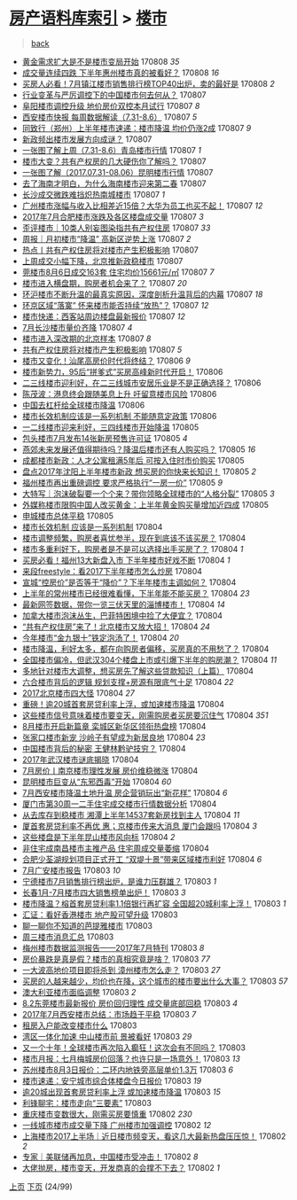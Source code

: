 [房产语料库索引](../../README.md)  > [楼市](楼市.md)
====
> [back](../README.md)

- [黄金需求扩大是不是楼市变局开始](http://jkwz.applinzi.com/ittc/6999341590857122833.html#%E9%BB%84%E9%87%91%E9%9C%80%E6%B1%82%E6%89%A9%E5%A4%A7%E6%98%AF%E4%B8%8D%E6%98%AF%E6%A5%BC%E5%B8%82%E5%8F%98%E5%B1%80%E5%BC%80%E5%A7%8B) 170808 *35* 
- [成交量连续四跌 下半年惠州楼市真的被看好？](http://jkwz.applinzi.com/ittc/6999308065185465360.html#%E6%88%90%E4%BA%A4%E9%87%8F%E8%BF%9E%E7%BB%AD%E5%9B%9B%E8%B7%8C+%E4%B8%8B%E5%8D%8A%E5%B9%B4%E6%83%A0%E5%B7%9E%E6%A5%BC%E5%B8%82%E7%9C%9F%E7%9A%84%E8%A2%AB%E7%9C%8B%E5%A5%BD%EF%BC%9F) 170808 *16* 
- [买房人必看！7月镇江楼市销售排行榜TOP40出炉，卖的最好是](http://jkwz.applinzi.com/ittc/6999215006535910416.html#%E4%B9%B0%E6%88%BF%E4%BA%BA%E5%BF%85%E7%9C%8B%EF%BC%817%E6%9C%88%E9%95%87%E6%B1%9F%E6%A5%BC%E5%B8%82%E9%94%80%E5%94%AE%E6%8E%92%E8%A1%8C%E6%A6%9CTOP40%E5%87%BA%E7%82%89%EF%BC%8C%E5%8D%96%E7%9A%84%E6%9C%80%E5%A5%BD%E6%98%AF) 170808 *2* 
- [行业变革与严厉调控下的中国楼市何去何从？](http://jkwz.applinzi.com/ittc/6999168913244685329.html#%E8%A1%8C%E4%B8%9A%E5%8F%98%E9%9D%A9%E4%B8%8E%E4%B8%A5%E5%8E%89%E8%B0%83%E6%8E%A7%E4%B8%8B%E7%9A%84%E4%B8%AD%E5%9B%BD%E6%A5%BC%E5%B8%82%E4%BD%95%E5%8E%BB%E4%BD%95%E4%BB%8E%EF%BC%9F) 170807  
- [阜阳楼市调控升级 地价房价双控本月试行](http://jkwz.applinzi.com/ittc/6999139743856854032.html#%E9%98%9C%E9%98%B3%E6%A5%BC%E5%B8%82%E8%B0%83%E6%8E%A7%E5%8D%87%E7%BA%A7+%E5%9C%B0%E4%BB%B7%E6%88%BF%E4%BB%B7%E5%8F%8C%E6%8E%A7%E6%9C%AC%E6%9C%88%E8%AF%95%E8%A1%8C) 170807 *8* 
- [西安楼市快报 每周数据解读（7.31-8.6）](http://jkwz.applinzi.com/ittc/6999131675504935952.html#%E8%A5%BF%E5%AE%89%E6%A5%BC%E5%B8%82%E5%BF%AB%E6%8A%A5+%E6%AF%8F%E5%91%A8%E6%95%B0%E6%8D%AE%E8%A7%A3%E8%AF%BB%EF%BC%887.31-8.6%EF%BC%89) 170807 *5* 
- [同致行（郑州）上半年楼市速递：楼市降温 均价仍涨2成](http://jkwz.applinzi.com/ittc/6999116746081174544.html#%E5%90%8C%E8%87%B4%E8%A1%8C%EF%BC%88%E9%83%91%E5%B7%9E%EF%BC%89%E4%B8%8A%E5%8D%8A%E5%B9%B4%E6%A5%BC%E5%B8%82%E9%80%9F%E9%80%92%EF%BC%9A%E6%A5%BC%E5%B8%82%E9%99%8D%E6%B8%A9+%E5%9D%87%E4%BB%B7%E4%BB%8D%E6%B6%A82%E6%88%90) 170807 *9* 
- [新政频出楼市发展方向成谜？](http://jkwz.applinzi.com/ittc/6999113013402272785.html#%E6%96%B0%E6%94%BF%E9%A2%91%E5%87%BA%E6%A5%BC%E5%B8%82%E5%8F%91%E5%B1%95%E6%96%B9%E5%90%91%E6%88%90%E8%B0%9C%EF%BC%9F) 170807  
- [一张图了解上周（7.31-8.6）青岛楼市行情](http://jkwz.applinzi.com/ittc/6999108882490983440.html#%E4%B8%80%E5%BC%A0%E5%9B%BE%E4%BA%86%E8%A7%A3%E4%B8%8A%E5%91%A8%EF%BC%887.31-8.6%EF%BC%89%E9%9D%92%E5%B2%9B%E6%A5%BC%E5%B8%82%E8%A1%8C%E6%83%85) 170807 *1* 
- [楼市大变？共有产权房的几大硬伤你了解吗？](http://jkwz.applinzi.com/ittc/6999108323356705809.html#%E6%A5%BC%E5%B8%82%E5%A4%A7%E5%8F%98%EF%BC%9F%E5%85%B1%E6%9C%89%E4%BA%A7%E6%9D%83%E6%88%BF%E7%9A%84%E5%87%A0%E5%A4%A7%E7%A1%AC%E4%BC%A4%E4%BD%A0%E4%BA%86%E8%A7%A3%E5%90%97%EF%BC%9F) 170807  
- [一张图了解（2017.07.31-08.06）昆明楼市行情](http://jkwz.applinzi.com/ittc/6999095418980664337.html#%E4%B8%80%E5%BC%A0%E5%9B%BE%E4%BA%86%E8%A7%A3%EF%BC%882017.07.31-08.06%EF%BC%89%E6%98%86%E6%98%8E%E6%A5%BC%E5%B8%82%E8%A1%8C%E6%83%85) 170807  
- [去了海南才明白，为什么海南楼市迎来第二春](http://jkwz.applinzi.com/ittc/6999090561670448144.html#%E5%8E%BB%E4%BA%86%E6%B5%B7%E5%8D%97%E6%89%8D%E6%98%8E%E7%99%BD%EF%BC%8C%E4%B8%BA%E4%BB%80%E4%B9%88%E6%B5%B7%E5%8D%97%E6%A5%BC%E5%B8%82%E8%BF%8E%E6%9D%A5%E7%AC%AC%E4%BA%8C%E6%98%A5) 170807  
- [长沙成交微跌难挡炽热南城楼市](http://jkwz.applinzi.com/ittc/6999080201634710545.html#%E9%95%BF%E6%B2%99%E6%88%90%E4%BA%A4%E5%BE%AE%E8%B7%8C%E9%9A%BE%E6%8C%A1%E7%82%BD%E7%83%AD%E5%8D%97%E5%9F%8E%E6%A5%BC%E5%B8%82) 170807 *1* 
- [广州楼市涨幅与收入比相差近15倍？大华为员工也买不起！](http://jkwz.applinzi.com/ittc/6999072137217049617.html#%E5%B9%BF%E5%B7%9E%E6%A5%BC%E5%B8%82%E6%B6%A8%E5%B9%85%E4%B8%8E%E6%94%B6%E5%85%A5%E6%AF%94%E7%9B%B8%E5%B7%AE%E8%BF%9115%E5%80%8D%EF%BC%9F%E5%A4%A7%E5%8D%8E%E4%B8%BA%E5%91%98%E5%B7%A5%E4%B9%9F%E4%B9%B0%E4%B8%8D%E8%B5%B7%EF%BC%81) 170807 *12* 
- [2017年7月合肥楼市涨跌及各区楼盘成交量](http://jkwz.applinzi.com/ittc/6999048602931168273.html#2017%E5%B9%B47%E6%9C%88%E5%90%88%E8%82%A5%E6%A5%BC%E5%B8%82%E6%B6%A8%E8%B7%8C%E5%8F%8A%E5%90%84%E5%8C%BA%E6%A5%BC%E7%9B%98%E6%88%90%E4%BA%A4%E9%87%8F) 170807 *3* 
- [歪评楼市｜10类人别妄图染指共有产权住房](http://jkwz.applinzi.com/ittc/6999018933431305233.html#%E6%AD%AA%E8%AF%84%E6%A5%BC%E5%B8%82%EF%BD%9C10%E7%B1%BB%E4%BA%BA%E5%88%AB%E5%A6%84%E5%9B%BE%E6%9F%93%E6%8C%87%E5%85%B1%E6%9C%89%E4%BA%A7%E6%9D%83%E4%BD%8F%E6%88%BF) 170807 *33* 
- [周报｜月初楼市“降温” 高新区逆势上涨](http://jkwz.applinzi.com/ittc/6999007044894721040.html#%E5%91%A8%E6%8A%A5%EF%BD%9C%E6%9C%88%E5%88%9D%E6%A5%BC%E5%B8%82%E2%80%9C%E9%99%8D%E6%B8%A9%E2%80%9D+%E9%AB%98%E6%96%B0%E5%8C%BA%E9%80%86%E5%8A%BF%E4%B8%8A%E6%B6%A8) 170807 *2* 
- [热点丨共有产权住房将对楼市产生积极影响](http://jkwz.applinzi.com/ittc/6998999828036846608.html#%E7%83%AD%E7%82%B9%E4%B8%A8%E5%85%B1%E6%9C%89%E4%BA%A7%E6%9D%83%E4%BD%8F%E6%88%BF%E5%B0%86%E5%AF%B9%E6%A5%BC%E5%B8%82%E4%BA%A7%E7%94%9F%E7%A7%AF%E6%9E%81%E5%BD%B1%E5%93%8D) 170807  
- [上周成交小幅下降，北京推新政稳楼市](http://jkwz.applinzi.com/ittc/6998995835508229137.html#%E4%B8%8A%E5%91%A8%E6%88%90%E4%BA%A4%E5%B0%8F%E5%B9%85%E4%B8%8B%E9%99%8D%EF%BC%8C%E5%8C%97%E4%BA%AC%E6%8E%A8%E6%96%B0%E6%94%BF%E7%A8%B3%E6%A5%BC%E5%B8%82) 170807  
- [莞楼市8月6日成交163套 住宅均价15661元/㎡](http://jkwz.applinzi.com/ittc/6998993287283999761.html#%E8%8E%9E%E6%A5%BC%E5%B8%828%E6%9C%886%E6%97%A5%E6%88%90%E4%BA%A4163%E5%A5%97+%E4%BD%8F%E5%AE%85%E5%9D%87%E4%BB%B715661%E5%85%83%2F%E3%8E%A1) 170807 *7* 
- [楼市进入横盘期，购房者机会来了？](http://jkwz.applinzi.com/ittc/6998984523038327824.html#%E6%A5%BC%E5%B8%82%E8%BF%9B%E5%85%A5%E6%A8%AA%E7%9B%98%E6%9C%9F%EF%BC%8C%E8%B4%AD%E6%88%BF%E8%80%85%E6%9C%BA%E4%BC%9A%E6%9D%A5%E4%BA%86%EF%BC%9F) 170807 *20* 
- [环沪楼市不断升温的最真实原因，深度剖析升温背后的内幕](http://jkwz.applinzi.com/ittc/6998722774661858320.html#%E7%8E%AF%E6%B2%AA%E6%A5%BC%E5%B8%82%E4%B8%8D%E6%96%AD%E5%8D%87%E6%B8%A9%E7%9A%84%E6%9C%80%E7%9C%9F%E5%AE%9E%E5%8E%9F%E5%9B%A0%EF%BC%8C%E6%B7%B1%E5%BA%A6%E5%89%96%E6%9E%90%E5%8D%87%E6%B8%A9%E8%83%8C%E5%90%8E%E7%9A%84%E5%86%85%E5%B9%95) 170807 *18* 
- [环京区域“落寞” 怀来楼市能否持续“放热”？](http://jkwz.applinzi.com/ittc/6998977663379964945.html#%E7%8E%AF%E4%BA%AC%E5%8C%BA%E5%9F%9F%E2%80%9C%E8%90%BD%E5%AF%9E%E2%80%9D+%E6%80%80%E6%9D%A5%E6%A5%BC%E5%B8%82%E8%83%BD%E5%90%A6%E6%8C%81%E7%BB%AD%E2%80%9C%E6%94%BE%E7%83%AD%E2%80%9D%EF%BC%9F) 170807 *12* 
- [楼市快递：西客站周边楼盘最新报价](http://jkwz.applinzi.com/ittc/6998951063015916561.html#%E6%A5%BC%E5%B8%82%E5%BF%AB%E9%80%92%EF%BC%9A%E8%A5%BF%E5%AE%A2%E7%AB%99%E5%91%A8%E8%BE%B9%E6%A5%BC%E7%9B%98%E6%9C%80%E6%96%B0%E6%8A%A5%E4%BB%B7) 170807 *12* 
- [7月长沙楼市量价齐降](http://jkwz.applinzi.com/ittc/6998948432528802833.html#7%E6%9C%88%E9%95%BF%E6%B2%99%E6%A5%BC%E5%B8%82%E9%87%8F%E4%BB%B7%E9%BD%90%E9%99%8D) 170807 *4* 
- [楼市进入深改期的北京样本](http://jkwz.applinzi.com/ittc/6998872514548466705.html#%E6%A5%BC%E5%B8%82%E8%BF%9B%E5%85%A5%E6%B7%B1%E6%94%B9%E6%9C%9F%E7%9A%84%E5%8C%97%E4%BA%AC%E6%A0%B7%E6%9C%AC) 170807 *8* 
- [共有产权住房将对楼市产生积极影响](http://jkwz.applinzi.com/ittc/6998843164860089360.html#%E5%85%B1%E6%9C%89%E4%BA%A7%E6%9D%83%E4%BD%8F%E6%88%BF%E5%B0%86%E5%AF%B9%E6%A5%BC%E5%B8%82%E4%BA%A7%E7%94%9F%E7%A7%AF%E6%9E%81%E5%BD%B1%E5%93%8D) 170807 *5* 
- [楼市又变化！汕尾高房价时代将终结？](http://jkwz.applinzi.com/ittc/6998835778145485841.html#%E6%A5%BC%E5%B8%82%E5%8F%88%E5%8F%98%E5%8C%96%EF%BC%81%E6%B1%95%E5%B0%BE%E9%AB%98%E6%88%BF%E4%BB%B7%E6%97%B6%E4%BB%A3%E5%B0%86%E7%BB%88%E7%BB%93%EF%BC%9F) 170806 *9* 
- [楼市新势力，95后“拼爹式”买房高峰新时代开启！](http://jkwz.applinzi.com/ittc/6998806945467991057.html#%E6%A5%BC%E5%B8%82%E6%96%B0%E5%8A%BF%E5%8A%9B%EF%BC%8C95%E5%90%8E%E2%80%9C%E6%8B%BC%E7%88%B9%E5%BC%8F%E2%80%9D%E4%B9%B0%E6%88%BF%E9%AB%98%E5%B3%B0%E6%96%B0%E6%97%B6%E4%BB%A3%E5%BC%80%E5%90%AF%EF%BC%81) 170806  
- [二三线楼市迎利好，在二三线城市安居乐业是不是正确选择？](http://jkwz.applinzi.com/ittc/6998765460945110033.html#%E4%BA%8C%E4%B8%89%E7%BA%BF%E6%A5%BC%E5%B8%82%E8%BF%8E%E5%88%A9%E5%A5%BD%EF%BC%8C%E5%9C%A8%E4%BA%8C%E4%B8%89%E7%BA%BF%E5%9F%8E%E5%B8%82%E5%AE%89%E5%B1%85%E4%B9%90%E4%B8%9A%E6%98%AF%E4%B8%8D%E6%98%AF%E6%AD%A3%E7%A1%AE%E9%80%89%E6%8B%A9%EF%BC%9F) 170806  
- [陈茂波：港息终会跟随美息上升 吁留意楼市风险](http://jkwz.applinzi.com/ittc/6998739730735563792.html#%E9%99%88%E8%8C%82%E6%B3%A2%EF%BC%9A%E6%B8%AF%E6%81%AF%E7%BB%88%E4%BC%9A%E8%B7%9F%E9%9A%8F%E7%BE%8E%E6%81%AF%E4%B8%8A%E5%8D%87+%E5%90%81%E7%95%99%E6%84%8F%E6%A5%BC%E5%B8%82%E9%A3%8E%E9%99%A9) 170806  
- [中国去杠杆给全球楼市降温](http://jkwz.applinzi.com/ittc/6998711398220432400.html#%E4%B8%AD%E5%9B%BD%E5%8E%BB%E6%9D%A0%E6%9D%86%E7%BB%99%E5%85%A8%E7%90%83%E6%A5%BC%E5%B8%82%E9%99%8D%E6%B8%A9) 170806  
- [楼市长效机制应该是一系列机制 不能随意定政策](http://jkwz.applinzi.com/ittc/6998522429314696208.html#%E6%A5%BC%E5%B8%82%E9%95%BF%E6%95%88%E6%9C%BA%E5%88%B6%E5%BA%94%E8%AF%A5%E6%98%AF%E4%B8%80%E7%B3%BB%E5%88%97%E6%9C%BA%E5%88%B6+%E4%B8%8D%E8%83%BD%E9%9A%8F%E6%84%8F%E5%AE%9A%E6%94%BF%E7%AD%96) 170806  
- [一二线楼市迎来利好，三四线楼市开始降温](http://jkwz.applinzi.com/ittc/6998401893074994192.html#%E4%B8%80%E4%BA%8C%E7%BA%BF%E6%A5%BC%E5%B8%82%E8%BF%8E%E6%9D%A5%E5%88%A9%E5%A5%BD%EF%BC%8C%E4%B8%89%E5%9B%9B%E7%BA%BF%E6%A5%BC%E5%B8%82%E5%BC%80%E5%A7%8B%E9%99%8D%E6%B8%A9) 170805  
- [包头楼市7月发布14张新房预售许可证](http://jkwz.applinzi.com/ittc/6998349484286018577.html#%E5%8C%85%E5%A4%B4%E6%A5%BC%E5%B8%827%E6%9C%88%E5%8F%91%E5%B8%8314%E5%BC%A0%E6%96%B0%E6%88%BF%E9%A2%84%E5%94%AE%E8%AE%B8%E5%8F%AF%E8%AF%81) 170805 *4* 
- [燕郊未来发展还值得期待吗？降温后楼市还有人购买吗？](http://jkwz.applinzi.com/ittc/6998348574839276561.html#%E7%87%95%E9%83%8A%E6%9C%AA%E6%9D%A5%E5%8F%91%E5%B1%95%E8%BF%98%E5%80%BC%E5%BE%97%E6%9C%9F%E5%BE%85%E5%90%97%EF%BC%9F%E9%99%8D%E6%B8%A9%E5%90%8E%E6%A5%BC%E5%B8%82%E8%BF%98%E6%9C%89%E4%BA%BA%E8%B4%AD%E4%B9%B0%E5%90%97%EF%BC%9F) 170805 *16* 
- [成都楼市新政：人才公寓租满5年后 可按入住时市价购买](http://jkwz.applinzi.com/ittc/6998279353862194193.html#%E6%88%90%E9%83%BD%E6%A5%BC%E5%B8%82%E6%96%B0%E6%94%BF%EF%BC%9A%E4%BA%BA%E6%89%8D%E5%85%AC%E5%AF%93%E7%A7%9F%E6%BB%A15%E5%B9%B4%E5%90%8E+%E5%8F%AF%E6%8C%89%E5%85%A5%E4%BD%8F%E6%97%B6%E5%B8%82%E4%BB%B7%E8%B4%AD%E4%B9%B0) 170805  
- [盘点2017年沈阳上半年楼市新政 想买房的你快来长知识！](http://jkwz.applinzi.com/ittc/6998262184621376528.html#%E7%9B%98%E7%82%B92017%E5%B9%B4%E6%B2%88%E9%98%B3%E4%B8%8A%E5%8D%8A%E5%B9%B4%E6%A5%BC%E5%B8%82%E6%96%B0%E6%94%BF+%E6%83%B3%E4%B9%B0%E6%88%BF%E7%9A%84%E4%BD%A0%E5%BF%AB%E6%9D%A5%E9%95%BF%E7%9F%A5%E8%AF%86%EF%BC%81) 170805 *2* 
- [福州楼市再出重磅调控 要求严格执行“一房一价”](http://jkwz.applinzi.com/ittc/6998242131893027857.html#%E7%A6%8F%E5%B7%9E%E6%A5%BC%E5%B8%82%E5%86%8D%E5%87%BA%E9%87%8D%E7%A3%85%E8%B0%83%E6%8E%A7+%E8%A6%81%E6%B1%82%E4%B8%A5%E6%A0%BC%E6%89%A7%E8%A1%8C%E2%80%9C%E4%B8%80%E6%88%BF%E4%B8%80%E4%BB%B7%E2%80%9D) 170805 *9* 
- [大特写｜泡沫破裂要一个个来？带你领略全球楼市的“人格分裂”](http://jkwz.applinzi.com/ittc/6998217971175261200.html#%E5%A4%A7%E7%89%B9%E5%86%99%EF%BD%9C%E6%B3%A1%E6%B2%AB%E7%A0%B4%E8%A3%82%E8%A6%81%E4%B8%80%E4%B8%AA%E4%B8%AA%E6%9D%A5%EF%BC%9F%E5%B8%A6%E4%BD%A0%E9%A2%86%E7%95%A5%E5%85%A8%E7%90%83%E6%A5%BC%E5%B8%82%E7%9A%84%E2%80%9C%E4%BA%BA%E6%A0%BC%E5%88%86%E8%A3%82%E2%80%9D) 170805 *3* 
- [外媒称楼市限购中国人改买黄金：上半年黄金购买量增加近四成](http://jkwz.applinzi.com/ittc/6998107415076406288.html#%E5%A4%96%E5%AA%92%E7%A7%B0%E6%A5%BC%E5%B8%82%E9%99%90%E8%B4%AD%E4%B8%AD%E5%9B%BD%E4%BA%BA%E6%94%B9%E4%B9%B0%E9%BB%84%E9%87%91%EF%BC%9A%E4%B8%8A%E5%8D%8A%E5%B9%B4%E9%BB%84%E9%87%91%E8%B4%AD%E4%B9%B0%E9%87%8F%E5%A2%9E%E5%8A%A0%E8%BF%91%E5%9B%9B%E6%88%90) 170805  
- [申城楼市总体平稳](http://jkwz.applinzi.com/ittc/6998103297796604945.html#%E7%94%B3%E5%9F%8E%E6%A5%BC%E5%B8%82%E6%80%BB%E4%BD%93%E5%B9%B3%E7%A8%B3) 170805  
- [楼市长效机制 应该是一系列机制](http://jkwz.applinzi.com/ittc/6998083039404753936.html#%E6%A5%BC%E5%B8%82%E9%95%BF%E6%95%88%E6%9C%BA%E5%88%B6+%E5%BA%94%E8%AF%A5%E6%98%AF%E4%B8%80%E7%B3%BB%E5%88%97%E6%9C%BA%E5%88%B6) 170804  
- [楼市调整频繁，购房者喜忧参半，现在到底该不该买房？](http://jkwz.applinzi.com/ittc/6998054588522169361.html#%E6%A5%BC%E5%B8%82%E8%B0%83%E6%95%B4%E9%A2%91%E7%B9%81%EF%BC%8C%E8%B4%AD%E6%88%BF%E8%80%85%E5%96%9C%E5%BF%A7%E5%8F%82%E5%8D%8A%EF%BC%8C%E7%8E%B0%E5%9C%A8%E5%88%B0%E5%BA%95%E8%AF%A5%E4%B8%8D%E8%AF%A5%E4%B9%B0%E6%88%BF%EF%BC%9F) 170804  
- [楼市多重利好下，购房者是不是可以选择出手买房了？](http://jkwz.applinzi.com/ittc/6998054588408923153.html#%E6%A5%BC%E5%B8%82%E5%A4%9A%E9%87%8D%E5%88%A9%E5%A5%BD%E4%B8%8B%EF%BC%8C%E8%B4%AD%E6%88%BF%E8%80%85%E6%98%AF%E4%B8%8D%E6%98%AF%E5%8F%AF%E4%BB%A5%E9%80%89%E6%8B%A9%E5%87%BA%E6%89%8B%E4%B9%B0%E6%88%BF%E4%BA%86%EF%BC%9F) 170804 *1* 
- [买房必看！福州13大新盘入市 下半年楼市好戏不断](http://jkwz.applinzi.com/ittc/6998017433691227153.html#%E4%B9%B0%E6%88%BF%E5%BF%85%E7%9C%8B%EF%BC%81%E7%A6%8F%E5%B7%9E13%E5%A4%A7%E6%96%B0%E7%9B%98%E5%85%A5%E5%B8%82+%E4%B8%8B%E5%8D%8A%E5%B9%B4%E6%A5%BC%E5%B8%82%E5%A5%BD%E6%88%8F%E4%B8%8D%E6%96%AD) 170804 *1* 
- [来段freestyle：看2017下半年楼市怎么炒房](http://jkwz.applinzi.com/ittc/6998004770957427729.html#%E6%9D%A5%E6%AE%B5freestyle%EF%BC%9A%E7%9C%8B2017%E4%B8%8B%E5%8D%8A%E5%B9%B4%E6%A5%BC%E5%B8%82%E6%80%8E%E4%B9%88%E7%82%92%E6%88%BF) 170804  
- [宣城“控房价”是否等于“降价”？下半年楼市主调如何？](http://jkwz.applinzi.com/ittc/6998000676062626833.html#%E5%AE%A3%E5%9F%8E%E2%80%9C%E6%8E%A7%E6%88%BF%E4%BB%B7%E2%80%9D%E6%98%AF%E5%90%A6%E7%AD%89%E4%BA%8E%E2%80%9C%E9%99%8D%E4%BB%B7%E2%80%9D%EF%BC%9F%E4%B8%8B%E5%8D%8A%E5%B9%B4%E6%A5%BC%E5%B8%82%E4%B8%BB%E8%B0%83%E5%A6%82%E4%BD%95%EF%BC%9F) 170804  
- [上半年的常州楼市已经很难看懂，下半年能不能买房？](http://jkwz.applinzi.com/ittc/6997993423775466513.html#%E4%B8%8A%E5%8D%8A%E5%B9%B4%E7%9A%84%E5%B8%B8%E5%B7%9E%E6%A5%BC%E5%B8%82%E5%B7%B2%E7%BB%8F%E5%BE%88%E9%9A%BE%E7%9C%8B%E6%87%82%EF%BC%8C%E4%B8%8B%E5%8D%8A%E5%B9%B4%E8%83%BD%E4%B8%8D%E8%83%BD%E4%B9%B0%E6%88%BF%EF%BC%9F) 170804 *23* 
- [最新网签数据，带你一览三伏天里的淄博楼市！](http://jkwz.applinzi.com/ittc/6997991971485123601.html#%E6%9C%80%E6%96%B0%E7%BD%91%E7%AD%BE%E6%95%B0%E6%8D%AE%EF%BC%8C%E5%B8%A6%E4%BD%A0%E4%B8%80%E8%A7%88%E4%B8%89%E4%BC%8F%E5%A4%A9%E9%87%8C%E7%9A%84%E6%B7%84%E5%8D%9A%E6%A5%BC%E5%B8%82%EF%BC%81) 170804 *14* 
- [加拿大楼市泡沫丛生，巴菲特困境中捡了大便宜？](http://jkwz.applinzi.com/ittc/6997976951015605265.html#%E5%8A%A0%E6%8B%BF%E5%A4%A7%E6%A5%BC%E5%B8%82%E6%B3%A1%E6%B2%AB%E4%B8%9B%E7%94%9F%EF%BC%8C%E5%B7%B4%E8%8F%B2%E7%89%B9%E5%9B%B0%E5%A2%83%E4%B8%AD%E6%8D%A1%E4%BA%86%E5%A4%A7%E4%BE%BF%E5%AE%9C%EF%BC%9F) 170804  
- [“共有产权住房”来了！北京楼市又放大招！](http://jkwz.applinzi.com/ittc/6997969594965558288.html#%E2%80%9C%E5%85%B1%E6%9C%89%E4%BA%A7%E6%9D%83%E4%BD%8F%E6%88%BF%E2%80%9D%E6%9D%A5%E4%BA%86%EF%BC%81%E5%8C%97%E4%BA%AC%E6%A5%BC%E5%B8%82%E5%8F%88%E6%94%BE%E5%A4%A7%E6%8B%9B%EF%BC%81) 170804 *24* 
- [今年楼市“金九银十”铁定泡汤了！](http://jkwz.applinzi.com/ittc/6997966708135166992.html#%E4%BB%8A%E5%B9%B4%E6%A5%BC%E5%B8%82%E2%80%9C%E9%87%91%E4%B9%9D%E9%93%B6%E5%8D%81%E2%80%9D%E9%93%81%E5%AE%9A%E6%B3%A1%E6%B1%A4%E4%BA%86%EF%BC%81) 170804 *20* 
- [楼市降温，利好太多，都在向购房者偏移，买房真的不用愁了？](http://jkwz.applinzi.com/ittc/6997964709339595792.html#%E6%A5%BC%E5%B8%82%E9%99%8D%E6%B8%A9%EF%BC%8C%E5%88%A9%E5%A5%BD%E5%A4%AA%E5%A4%9A%EF%BC%8C%E9%83%BD%E5%9C%A8%E5%90%91%E8%B4%AD%E6%88%BF%E8%80%85%E5%81%8F%E7%A7%BB%EF%BC%8C%E4%B9%B0%E6%88%BF%E7%9C%9F%E7%9A%84%E4%B8%8D%E7%94%A8%E6%84%81%E4%BA%86%EF%BC%9F) 170804  
- [全国楼市偏冷，但武汉304个楼盘上市或引爆下半年的购房潮？](http://jkwz.applinzi.com/ittc/6997963451027424273.html#%E5%85%A8%E5%9B%BD%E6%A5%BC%E5%B8%82%E5%81%8F%E5%86%B7%EF%BC%8C%E4%BD%86%E6%AD%A6%E6%B1%89304%E4%B8%AA%E6%A5%BC%E7%9B%98%E4%B8%8A%E5%B8%82%E6%88%96%E5%BC%95%E7%88%86%E4%B8%8B%E5%8D%8A%E5%B9%B4%E7%9A%84%E8%B4%AD%E6%88%BF%E6%BD%AE%EF%BC%9F) 170804 *11* 
- [多地针对楼市大调整，想买房先了解这些贷款知识（上篇）](http://jkwz.applinzi.com/ittc/6997957657640829968.html#%E5%A4%9A%E5%9C%B0%E9%92%88%E5%AF%B9%E6%A5%BC%E5%B8%82%E5%A4%A7%E8%B0%83%E6%95%B4%EF%BC%8C%E6%83%B3%E4%B9%B0%E6%88%BF%E5%85%88%E4%BA%86%E8%A7%A3%E8%BF%99%E4%BA%9B%E8%B4%B7%E6%AC%BE%E7%9F%A5%E8%AF%86%EF%BC%88%E4%B8%8A%E7%AF%87%EF%BC%89) 170804  
- [六合楼市背后的逻辑 规划支撑+房源有限底气十足](http://jkwz.applinzi.com/ittc/6997913485437305873.html#%E5%85%AD%E5%90%88%E6%A5%BC%E5%B8%82%E8%83%8C%E5%90%8E%E7%9A%84%E9%80%BB%E8%BE%91+%E8%A7%84%E5%88%92%E6%94%AF%E6%92%91%2B%E6%88%BF%E6%BA%90%E6%9C%89%E9%99%90%E5%BA%95%E6%B0%94%E5%8D%81%E8%B6%B3) 170804 *22* 
- [2017北京楼市四大怪](http://jkwz.applinzi.com/ittc/6997901742099137553.html#2017%E5%8C%97%E4%BA%AC%E6%A5%BC%E5%B8%82%E5%9B%9B%E5%A4%A7%E6%80%AA) 170804 *27* 
- [重磅！逾20城首套房贷利率上浮，或加速楼市降温](http://jkwz.applinzi.com/ittc/6997899922744280080.html#%E9%87%8D%E7%A3%85%EF%BC%81%E9%80%BE20%E5%9F%8E%E9%A6%96%E5%A5%97%E6%88%BF%E8%B4%B7%E5%88%A9%E7%8E%87%E4%B8%8A%E6%B5%AE%EF%BC%8C%E6%88%96%E5%8A%A0%E9%80%9F%E6%A5%BC%E5%B8%82%E9%99%8D%E6%B8%A9) 170804  
- [这些楼市信号意味着楼市要变天，刚需购房者买房要沉住气](http://jkwz.applinzi.com/ittc/6997896307300369424.html#%E8%BF%99%E4%BA%9B%E6%A5%BC%E5%B8%82%E4%BF%A1%E5%8F%B7%E6%84%8F%E5%91%B3%E7%9D%80%E6%A5%BC%E5%B8%82%E8%A6%81%E5%8F%98%E5%A4%A9%EF%BC%8C%E5%88%9A%E9%9C%80%E8%B4%AD%E6%88%BF%E8%80%85%E4%B9%B0%E6%88%BF%E8%A6%81%E6%B2%89%E4%BD%8F%E6%B0%94) 170804 *351* 
- [8月楼市开启新篇章 栾城区新华区领衔热盘榜](http://jkwz.applinzi.com/ittc/6997891228501541904.html#8%E6%9C%88%E6%A5%BC%E5%B8%82%E5%BC%80%E5%90%AF%E6%96%B0%E7%AF%87%E7%AB%A0+%E6%A0%BE%E5%9F%8E%E5%8C%BA%E6%96%B0%E5%8D%8E%E5%8C%BA%E9%A2%86%E8%A1%94%E7%83%AD%E7%9B%98%E6%A6%9C) 170804  
- [张家口楼市新宠 沙岭子有望成为新居良地](http://jkwz.applinzi.com/ittc/6997879754588685329.html#%E5%BC%A0%E5%AE%B6%E5%8F%A3%E6%A5%BC%E5%B8%82%E6%96%B0%E5%AE%A0+%E6%B2%99%E5%B2%AD%E5%AD%90%E6%9C%89%E6%9C%9B%E6%88%90%E4%B8%BA%E6%96%B0%E5%B1%85%E8%89%AF%E5%9C%B0) 170804 *23* 
- [中国楼市背后的秘密 王健林黔驴技穷？](http://jkwz.applinzi.com/ittc/6997878921545384977.html#%E4%B8%AD%E5%9B%BD%E6%A5%BC%E5%B8%82%E8%83%8C%E5%90%8E%E7%9A%84%E7%A7%98%E5%AF%86+%E7%8E%8B%E5%81%A5%E6%9E%97%E9%BB%94%E9%A9%B4%E6%8A%80%E7%A9%B7%EF%BC%9F) 170804  
- [2017年武汉楼市谜底揭晓](http://jkwz.applinzi.com/ittc/6997878320979772432.html#2017%E5%B9%B4%E6%AD%A6%E6%B1%89%E6%A5%BC%E5%B8%82%E8%B0%9C%E5%BA%95%E6%8F%AD%E6%99%93) 170804  
- [7月房价丨南京楼市理性发展 房价维稳微涨](http://jkwz.applinzi.com/ittc/6997873639377339408.html#7%E6%9C%88%E6%88%BF%E4%BB%B7%E4%B8%A8%E5%8D%97%E4%BA%AC%E6%A5%BC%E5%B8%82%E7%90%86%E6%80%A7%E5%8F%91%E5%B1%95+%E6%88%BF%E4%BB%B7%E7%BB%B4%E7%A8%B3%E5%BE%AE%E6%B6%A8) 170804  
- [昆明楼市巨变从“东邪西毒”开始](http://jkwz.applinzi.com/ittc/6997871994182566929.html#%E6%98%86%E6%98%8E%E6%A5%BC%E5%B8%82%E5%B7%A8%E5%8F%98%E4%BB%8E%E2%80%9C%E4%B8%9C%E9%82%AA%E8%A5%BF%E6%AF%92%E2%80%9D%E5%BC%80%E5%A7%8B) 170804 *60* 
- [7月西安楼市降温土地升温 房企营销玩出“新花样”](http://jkwz.applinzi.com/ittc/6997864083356124177.html#7%E6%9C%88%E8%A5%BF%E5%AE%89%E6%A5%BC%E5%B8%82%E9%99%8D%E6%B8%A9%E5%9C%9F%E5%9C%B0%E5%8D%87%E6%B8%A9+%E6%88%BF%E4%BC%81%E8%90%A5%E9%94%80%E7%8E%A9%E5%87%BA%E2%80%9C%E6%96%B0%E8%8A%B1%E6%A0%B7%E2%80%9D) 170804 *6* 
- [厦门市第30周一二手住宅成交楼市行情数据分析](http://jkwz.applinzi.com/ittc/6997862918723732496.html#%E5%8E%A6%E9%97%A8%E5%B8%82%E7%AC%AC30%E5%91%A8%E4%B8%80%E4%BA%8C%E6%89%8B%E4%BD%8F%E5%AE%85%E6%88%90%E4%BA%A4%E6%A5%BC%E5%B8%82%E8%A1%8C%E6%83%85%E6%95%B0%E6%8D%AE%E5%88%86%E6%9E%90) 170804  
- [从去库存到稳楼市 湘潭上半年14537套新房找到主人](http://jkwz.applinzi.com/ittc/6997861675863376912.html#%E4%BB%8E%E5%8E%BB%E5%BA%93%E5%AD%98%E5%88%B0%E7%A8%B3%E6%A5%BC%E5%B8%82+%E6%B9%98%E6%BD%AD%E4%B8%8A%E5%8D%8A%E5%B9%B414537%E5%A5%97%E6%96%B0%E6%88%BF%E6%89%BE%E5%88%B0%E4%B8%BB%E4%BA%BA) 170804 *11* 
- [厦首套房贷利率不再优 惠；京楼市传来大消息 厦门会跟吗](http://jkwz.applinzi.com/ittc/6997856796201714704.html#%E5%8E%A6%E9%A6%96%E5%A5%97%E6%88%BF%E8%B4%B7%E5%88%A9%E7%8E%87%E4%B8%8D%E5%86%8D%E4%BC%98+%E6%83%A0%EF%BC%9B%E4%BA%AC%E6%A5%BC%E5%B8%82%E4%BC%A0%E6%9D%A5%E5%A4%A7%E6%B6%88%E6%81%AF+%E5%8E%A6%E9%97%A8%E4%BC%9A%E8%B7%9F%E5%90%97) 170804 *3* 
- [这些楼盘是下半年昆山楼市风向标](http://jkwz.applinzi.com/ittc/6997838722643788816.html#%E8%BF%99%E4%BA%9B%E6%A5%BC%E7%9B%98%E6%98%AF%E4%B8%8B%E5%8D%8A%E5%B9%B4%E6%98%86%E5%B1%B1%E6%A5%BC%E5%B8%82%E9%A3%8E%E5%90%91%E6%A0%87) 170804 *2* 
- [非住宅成南昌楼市主推产品 住宅周成交量萎缩](http://jkwz.applinzi.com/ittc/6997835497198863376.html#%E9%9D%9E%E4%BD%8F%E5%AE%85%E6%88%90%E5%8D%97%E6%98%8C%E6%A5%BC%E5%B8%82%E4%B8%BB%E6%8E%A8%E4%BA%A7%E5%93%81+%E4%BD%8F%E5%AE%85%E5%91%A8%E6%88%90%E4%BA%A4%E9%87%8F%E8%90%8E%E7%BC%A9) 170804  
- [合肥少荃湖规划项目正式开工 “双堤十景”带来区域楼市利好](http://jkwz.applinzi.com/ittc/6997729930434315280.html#%E5%90%88%E8%82%A5%E5%B0%91%E8%8D%83%E6%B9%96%E8%A7%84%E5%88%92%E9%A1%B9%E7%9B%AE%E6%AD%A3%E5%BC%8F%E5%BC%80%E5%B7%A5+%E2%80%9C%E5%8F%8C%E5%A0%A4%E5%8D%81%E6%99%AF%E2%80%9D%E5%B8%A6%E6%9D%A5%E5%8C%BA%E5%9F%9F%E6%A5%BC%E5%B8%82%E5%88%A9%E5%A5%BD) 170804 *6* 
- [7月广安楼市报告](http://jkwz.applinzi.com/ittc/6997633802518922257.html#7%E6%9C%88%E5%B9%BF%E5%AE%89%E6%A5%BC%E5%B8%82%E6%8A%A5%E5%91%8A) 170803 *10* 
- [宁德楼市7月销售排行榜出炉，是谁力压群雄？](http://jkwz.applinzi.com/ittc/6997640542044029968.html#%E5%AE%81%E5%BE%B7%E6%A5%BC%E5%B8%827%E6%9C%88%E9%94%80%E5%94%AE%E6%8E%92%E8%A1%8C%E6%A6%9C%E5%87%BA%E7%82%89%EF%BC%8C%E6%98%AF%E8%B0%81%E5%8A%9B%E5%8E%8B%E7%BE%A4%E9%9B%84%EF%BC%9F) 170803 *1* 
- [长春1月-7月楼市四大销售榜单出炉！](http://jkwz.applinzi.com/ittc/6997632829264233489.html#%E9%95%BF%E6%98%A51%E6%9C%88-7%E6%9C%88%E6%A5%BC%E5%B8%82%E5%9B%9B%E5%A4%A7%E9%94%80%E5%94%AE%E6%A6%9C%E5%8D%95%E5%87%BA%E7%82%89%EF%BC%81) 170803 *3* 
- [楼市降温？榕首套房贷利率1.1倍银行再扩容 全国超20城利率上浮！](http://jkwz.applinzi.com/ittc/6997625741477676049.html#%E6%A5%BC%E5%B8%82%E9%99%8D%E6%B8%A9%EF%BC%9F%E6%A6%95%E9%A6%96%E5%A5%97%E6%88%BF%E8%B4%B7%E5%88%A9%E7%8E%871.1%E5%80%8D%E9%93%B6%E8%A1%8C%E5%86%8D%E6%89%A9%E5%AE%B9+%E5%85%A8%E5%9B%BD%E8%B6%8520%E5%9F%8E%E5%88%A9%E7%8E%87%E4%B8%8A%E6%B5%AE%EF%BC%81) 170803 *1* 
- [汇证：看好香港楼市  地产股可望升级](http://jkwz.applinzi.com/ittc/6997615270615860241.html#%E6%B1%87%E8%AF%81%EF%BC%9A%E7%9C%8B%E5%A5%BD%E9%A6%99%E6%B8%AF%E6%A5%BC%E5%B8%82++%E5%9C%B0%E4%BA%A7%E8%82%A1%E5%8F%AF%E6%9C%9B%E5%8D%87%E7%BA%A7) 170803  
- [聊一聊你不知道的芭提雅楼市](http://jkwz.applinzi.com/ittc/6997612486562677777.html#%E8%81%8A%E4%B8%80%E8%81%8A%E4%BD%A0%E4%B8%8D%E7%9F%A5%E9%81%93%E7%9A%84%E8%8A%AD%E6%8F%90%E9%9B%85%E6%A5%BC%E5%B8%82) 170803  
- [周三楼市消息汇总](http://jkwz.applinzi.com/ittc/6997607835243119632.html#%E5%91%A8%E4%B8%89%E6%A5%BC%E5%B8%82%E6%B6%88%E6%81%AF%E6%B1%87%E6%80%BB) 170803  
- [梅州楼市数据监测报告——2017年7月特刊](http://jkwz.applinzi.com/ittc/6997589387083514896.html#%E6%A2%85%E5%B7%9E%E6%A5%BC%E5%B8%82%E6%95%B0%E6%8D%AE%E7%9B%91%E6%B5%8B%E6%8A%A5%E5%91%8A%E2%80%94%E2%80%942017%E5%B9%B47%E6%9C%88%E7%89%B9%E5%88%8A) 170803 *8* 
- [房价暴跌是真是假？楼市的真相究竟是啥？](http://jkwz.applinzi.com/ittc/6997585386581525521.html#%E6%88%BF%E4%BB%B7%E6%9A%B4%E8%B7%8C%E6%98%AF%E7%9C%9F%E6%98%AF%E5%81%87%EF%BC%9F%E6%A5%BC%E5%B8%82%E7%9A%84%E7%9C%9F%E7%9B%B8%E7%A9%B6%E7%AB%9F%E6%98%AF%E5%95%A5%EF%BC%9F) 170803 *77* 
- [一大波高地价项目即将杀到 漳州楼市怎么走？](http://jkwz.applinzi.com/ittc/6997583824433972241.html#%E4%B8%80%E5%A4%A7%E6%B3%A2%E9%AB%98%E5%9C%B0%E4%BB%B7%E9%A1%B9%E7%9B%AE%E5%8D%B3%E5%B0%86%E6%9D%80%E5%88%B0+%E6%BC%B3%E5%B7%9E%E6%A5%BC%E5%B8%82%E6%80%8E%E4%B9%88%E8%B5%B0%EF%BC%9F) 170803 *27* 
- [买房的人越来越少，均价也在降，这个城市的楼市要出什么大事？](http://jkwz.applinzi.com/ittc/6997542993337517072.html#%E4%B9%B0%E6%88%BF%E7%9A%84%E4%BA%BA%E8%B6%8A%E6%9D%A5%E8%B6%8A%E5%B0%91%EF%BC%8C%E5%9D%87%E4%BB%B7%E4%B9%9F%E5%9C%A8%E9%99%8D%EF%BC%8C%E8%BF%99%E4%B8%AA%E5%9F%8E%E5%B8%82%E7%9A%84%E6%A5%BC%E5%B8%82%E8%A6%81%E5%87%BA%E4%BB%80%E4%B9%88%E5%A4%A7%E4%BA%8B%EF%BC%9F) 170803 *57* 
- [澳大利亚楼市面临调整](http://jkwz.applinzi.com/ittc/6997534458629325840.html#%E6%BE%B3%E5%A4%A7%E5%88%A9%E4%BA%9A%E6%A5%BC%E5%B8%82%E9%9D%A2%E4%B8%B4%E8%B0%83%E6%95%B4) 170803 *2* 
- [8.2东莞楼市最新报价 房价回归理性 成交量底部回稳](http://jkwz.applinzi.com/ittc/6997532286277649424.html#8.2%E4%B8%9C%E8%8E%9E%E6%A5%BC%E5%B8%82%E6%9C%80%E6%96%B0%E6%8A%A5%E4%BB%B7+%E6%88%BF%E4%BB%B7%E5%9B%9E%E5%BD%92%E7%90%86%E6%80%A7+%E6%88%90%E4%BA%A4%E9%87%8F%E5%BA%95%E9%83%A8%E5%9B%9E%E7%A8%B3) 170803 *4* 
- [2017年7月西安楼市总结：市场趋于平稳](http://jkwz.applinzi.com/ittc/6997521854846469136.html#2017%E5%B9%B47%E6%9C%88%E8%A5%BF%E5%AE%89%E6%A5%BC%E5%B8%82%E6%80%BB%E7%BB%93%EF%BC%9A%E5%B8%82%E5%9C%BA%E8%B6%8B%E4%BA%8E%E5%B9%B3%E7%A8%B3) 170803 *7* 
- [租房入户能改变楼市什么](http://jkwz.applinzi.com/ittc/6997503702276260881.html#%E7%A7%9F%E6%88%BF%E5%85%A5%E6%88%B7%E8%83%BD%E6%94%B9%E5%8F%98%E6%A5%BC%E5%B8%82%E4%BB%80%E4%B9%88) 170803  
- [湾区一体化加速 中山楼市前 景被看好](http://jkwz.applinzi.com/ittc/6997156210451940368.html#%E6%B9%BE%E5%8C%BA%E4%B8%80%E4%BD%93%E5%8C%96%E5%8A%A0%E9%80%9F+%E4%B8%AD%E5%B1%B1%E6%A5%BC%E5%B8%82%E5%89%8D+%E6%99%AF%E8%A2%AB%E7%9C%8B%E5%A5%BD) 170803 *29* 
- [又一个十年！全球楼市再次陷入癫狂！这次会有不同吗？](http://jkwz.applinzi.com/ittc/6997501660728132624.html#%E5%8F%88%E4%B8%80%E4%B8%AA%E5%8D%81%E5%B9%B4%EF%BC%81%E5%85%A8%E7%90%83%E6%A5%BC%E5%B8%82%E5%86%8D%E6%AC%A1%E9%99%B7%E5%85%A5%E7%99%AB%E7%8B%82%EF%BC%81%E8%BF%99%E6%AC%A1%E4%BC%9A%E6%9C%89%E4%B8%8D%E5%90%8C%E5%90%97%EF%BC%9F) 170803  
- [楼市月报：七月梅城房价回落？也许只是一场意外！](http://jkwz.applinzi.com/ittc/6997498809180226576.html#%E6%A5%BC%E5%B8%82%E6%9C%88%E6%8A%A5%EF%BC%9A%E4%B8%83%E6%9C%88%E6%A2%85%E5%9F%8E%E6%88%BF%E4%BB%B7%E5%9B%9E%E8%90%BD%EF%BC%9F%E4%B9%9F%E8%AE%B8%E5%8F%AA%E6%98%AF%E4%B8%80%E5%9C%BA%E6%84%8F%E5%A4%96%EF%BC%81) 170803 *13* 
- [苏州楼市8月3日报价：二环内地铁旁高层单价1.3万](http://jkwz.applinzi.com/ittc/6997490994193630225.html#%E8%8B%8F%E5%B7%9E%E6%A5%BC%E5%B8%828%E6%9C%883%E6%97%A5%E6%8A%A5%E4%BB%B7%EF%BC%9A%E4%BA%8C%E7%8E%AF%E5%86%85%E5%9C%B0%E9%93%81%E6%97%81%E9%AB%98%E5%B1%82%E5%8D%95%E4%BB%B71.3%E4%B8%87) 170803 *6* 
- [楼市速递：安宁城市综合体楼盘今日报价](http://jkwz.applinzi.com/ittc/6997489666046297104.html#%E6%A5%BC%E5%B8%82%E9%80%9F%E9%80%92%EF%BC%9A%E5%AE%89%E5%AE%81%E5%9F%8E%E5%B8%82%E7%BB%BC%E5%90%88%E4%BD%93%E6%A5%BC%E7%9B%98%E4%BB%8A%E6%97%A5%E6%8A%A5%E4%BB%B7) 170803 *19* 
- [逾20城出现首套房贷利率上浮 或加速楼市降温](http://jkwz.applinzi.com/ittc/6997479478161572881.html#%E9%80%BE20%E5%9F%8E%E5%87%BA%E7%8E%B0%E9%A6%96%E5%A5%97%E6%88%BF%E8%B4%B7%E5%88%A9%E7%8E%87%E4%B8%8A%E6%B5%AE+%E6%88%96%E5%8A%A0%E9%80%9F%E6%A5%BC%E5%B8%82%E9%99%8D%E6%B8%A9) 170803 *15* 
- [利锋聊宅：楼市走向“三要素”](http://jkwz.applinzi.com/ittc/6997479649582777360.html#%E5%88%A9%E9%94%8B%E8%81%8A%E5%AE%85%EF%BC%9A%E6%A5%BC%E5%B8%82%E8%B5%B0%E5%90%91%E2%80%9C%E4%B8%89%E8%A6%81%E7%B4%A0%E2%80%9D) 170803  
- [重庆楼市变数很大，刚需买房要慎重](http://jkwz.applinzi.com/ittc/6997319830209037329.html#%E9%87%8D%E5%BA%86%E6%A5%BC%E5%B8%82%E5%8F%98%E6%95%B0%E5%BE%88%E5%A4%A7%EF%BC%8C%E5%88%9A%E9%9C%80%E4%B9%B0%E6%88%BF%E8%A6%81%E6%85%8E%E9%87%8D) 170802 *230* 
- [一线城市楼市成交量下降 广州楼市加强调控](http://jkwz.applinzi.com/ittc/6997306183848035345.html#%E4%B8%80%E7%BA%BF%E5%9F%8E%E5%B8%82%E6%A5%BC%E5%B8%82%E6%88%90%E4%BA%A4%E9%87%8F%E4%B8%8B%E9%99%8D+%E5%B9%BF%E5%B7%9E%E6%A5%BC%E5%B8%82%E5%8A%A0%E5%BC%BA%E8%B0%83%E6%8E%A7) 170802 *12* 
- [上海楼市2017上半场｜近日楼市频变天，看这几大最新热盘压压惊！](http://jkwz.applinzi.com/ittc/6997301524081148945.html#%E4%B8%8A%E6%B5%B7%E6%A5%BC%E5%B8%822017%E4%B8%8A%E5%8D%8A%E5%9C%BA%EF%BD%9C%E8%BF%91%E6%97%A5%E6%A5%BC%E5%B8%82%E9%A2%91%E5%8F%98%E5%A4%A9%EF%BC%8C%E7%9C%8B%E8%BF%99%E5%87%A0%E5%A4%A7%E6%9C%80%E6%96%B0%E7%83%AD%E7%9B%98%E5%8E%8B%E5%8E%8B%E6%83%8A%EF%BC%81) 170802 *2* 
- [专家｜美联储再加息，中国楼市受冲击！](http://jkwz.applinzi.com/ittc/6997289774493467664.html#%E4%B8%93%E5%AE%B6%EF%BD%9C%E7%BE%8E%E8%81%94%E5%82%A8%E5%86%8D%E5%8A%A0%E6%81%AF%EF%BC%8C%E4%B8%AD%E5%9B%BD%E6%A5%BC%E5%B8%82%E5%8F%97%E5%86%B2%E5%87%BB%EF%BC%81) 170802 *8* 
- [大佬抛房，楼市变天，开发商真的会撑不下去？](http://jkwz.applinzi.com/ittc/6997280600200053776.html#%E5%A4%A7%E4%BD%AC%E6%8A%9B%E6%88%BF%EF%BC%8C%E6%A5%BC%E5%B8%82%E5%8F%98%E5%A4%A9%EF%BC%8C%E5%BC%80%E5%8F%91%E5%95%86%E7%9C%9F%E7%9A%84%E4%BC%9A%E6%92%91%E4%B8%8D%E4%B8%8B%E5%8E%BB%EF%BC%9F) 170802 *1* 


 [上页](楼市25.md) [下页](楼市23.md)          (24/99)
